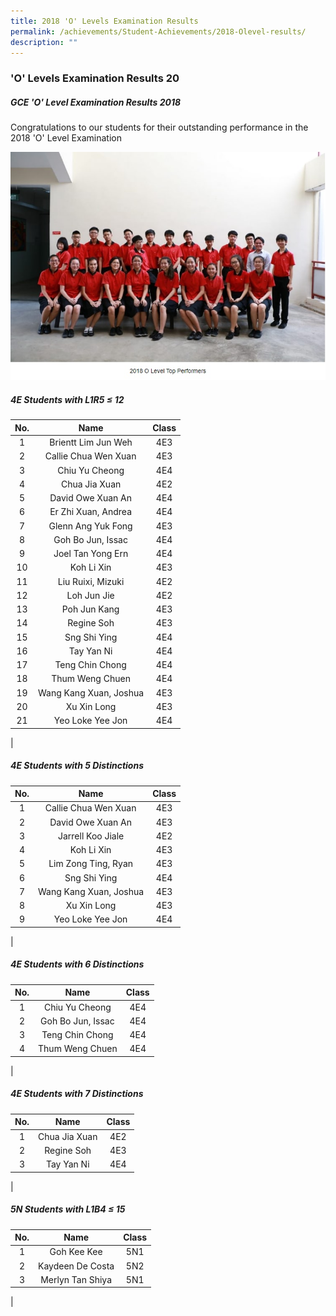 ```yaml
---
title: 2018 'O' Levels Examination Results
permalink: /achievements/Student-Achievements/2018-Olevel-results/
description: ""
---
```

### 'O' Levels Examination Results 20

##### GCE 'O' Level Examination Results 2018
Congratulations to our students for their outstanding performance in the 2018 'O' Level Examination

![](/images/o%20level%20top%20students%202018.jpg)

##### 4E Students with L1R5 ≤ 12

| No. | Name | Class |
|:---:|:---:|:---:|
| 1 | Brientt Lim Jun Weh | 4E3 |
| 2 | Callie Chua Wen Xuan | 4E3 |
| 3 | Chiu Yu Cheong | 4E4 |
| 4 | Chua Jia Xuan | 4E2 |
| 5 | David Owe Xuan An | 4E4 |
| 6 | Er Zhi Xuan, Andrea | 4E4 |
| 7 | Glenn Ang Yuk Fong | 4E3 |
| 8 | Goh Bo Jun, Issac | 4E4 |
| 9 | Joel Tan Yong Ern | 4E4 |
| 10 | Koh Li Xin | 4E3 |
| 11 | Liu Ruixi, Mizuki | 4E2 |
| 12 | Loh Jun Jie | 4E2 |
| 13 | Poh Jun Kang | 4E3 |
| 14 | Regine Soh | 4E3 |
| 15 | Sng Shi Ying | 4E4 |
| 16 | Tay Yan Ni | 4E4 |
| 17 | Teng Chin Chong | 4E4 |
| 18 | Thum Weng Chuen | 4E4 |
| 19 | Wang Kang Xuan, Joshua | 4E3 |
| 20 | Xu Xin Long | 4E3 |
| 21 | Yeo Loke Yee Jon | 4E4 |
|

##### 4E Students with 5 Distinctions

| No. | Name | Class |
|:---:|:---:|:---:|
| 1 | Callie Chua Wen Xuan | 4E3 |
| 2 | David Owe Xuan An | 4E3 |
| 3 | Jarrell Koo Jiale | 4E2 |
| 4 | Koh Li Xin | 4E3 |
| 5 | Lim Zong Ting, Ryan | 4E3 |
| 6 | Sng Shi Ying | 4E4 |
| 7 | Wang Kang Xuan, Joshua | 4E3 |
| 8 | Xu Xin Long | 4E3 |
| 9 | Yeo Loke Yee Jon | 4E4 |
|

##### 4E Students with 6 Distinctions

| No. | Name | Class |
|:---:|:---:|:---:|
| 1 | Chiu Yu Cheong | 4E4 |
| 2 | Goh Bo Jun, Issac | 4E4 |
| 3 | Teng Chin Chong | 4E4 |
| 4 | Thum Weng Chuen | 4E4 |
|

##### 4E Students with 7 Distinctions

| No. | Name | Class |
|:---:|:---:|:---:|
| 1 | Chua Jia Xuan | 4E2 |
| 2 | Regine Soh | 4E3 |
| 3 | Tay Yan Ni | 4E4 |
|

##### 5N Students with L1B4 ≤ 15

| No. | Name | Class |
|:---:|:---:|:---:|
| 1 | Goh Kee Kee | 5N1 |
| 2 | Kaydeen De Costa | 5N2 |
| 3 | Merlyn Tan Shiya | 5N1 |
|